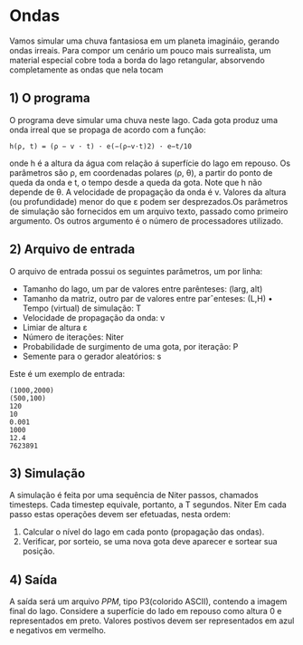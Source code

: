 # Ondas

Vamos simular uma chuva fantasiosa em um planeta imagináio, gerando ondas irreais. Para compor um cenário um pouco mais surrealista, um material especial cobre toda a borda do lago retangular, absorvendo completamente as ondas que nela tocam

## 1) O programa

O programa deve simular uma chuva neste lago. Cada gota produz uma onda irreal que se propaga de acordo com a função:

    h(ρ, t) = (ρ − v · t) · e(−(ρ−v·t)2) · e−t/10

onde h  é a altura da água com relação á superfície do lago em repouso. Os parâmetros são ρ, em coordenadas polares (ρ, θ), a partir do ponto de queda da onda e t, o tempo desde a queda da gota. Note que h não depende de θ. A velocidade de propagação da onda é v. Valores da altura (ou profundidade) menor do que ε podem ser desprezados.Os parâmetros de simulação são fornecidos em um arquivo texto, passado como primeiro argumento. Os outros argumento é o número de processadores utilizado.

## 2) Arquivo de entrada
O arquivo de entrada possui os seguintes parâmetros, um por linha:
* Tamanho do lago, um par de valores entre parênteses: (larg, alt)
*  Tamanho da matriz, outro par de valores entre parˆenteses: (L,H) • Tempo (virtual) de simulação: T
*  Velocidade de propagação da onda: v
* Limiar de altura ε
* Número de iterações: Niter
* Probabilidade de surgimento de uma gota, por iteração: P
* Semente para o gerador aleatórios: s

Este  é um exemplo de entrada:
```
(1000,2000)
(500,100)
120
10
0.001
1000
12.4
7623891
```
## 3) Simulação

A simulação é feita por uma sequência de Niter passos, chamados timesteps. Cada timestep equivale, portanto, a T segundos.
 Niter
Em cada passo estas operações devem ser efetuadas, nesta ordem:
1. Calcular o nível do lago em cada ponto (propagação das ondas).
2. Verificar, por sorteio, se uma nova gota deve aparecer e sortear sua posição.

## 4) Saída

A saída será um arquivo *PPM*, tipo P3(colorido ASCII), contendo a imagem final do lago.
Considere a superfície do lado em repouso como altura 0 e representados em preto. Valores postivos devem ser representados em azul e negativos em vermelho.
